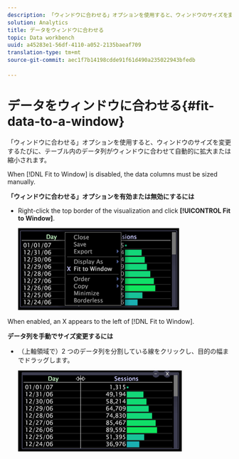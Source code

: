 ```yaml
---
description: 「ウィンドウに合わせる」オプションを使用すると、ウィンドウのサイズを変更するたびに、テーブル内のデータ列がウィンドウに合わせて自動的に拡大または縮小されます。
solution: Analytics
title: データをウィンドウに合わせる
topic: Data workbench
uuid: a45283e1-56df-4110-a052-2135baeaf709
translation-type: tm+mt
source-git-commit: aec1f7b14198cdde91f61d490a235022943bfedb

---
```



# データをウィンドウに合わせる{#fit-data-to-a-window}

「ウィンドウに合わせる」オプションを使用すると、ウィンドウのサイズを変更するたびに、テーブル内のデータ列がウィンドウに合わせて自動的に拡大または縮小されます。

When [!DNL Fit to Window] is disabled, the data columns must be sized manually.

**「ウィンドウに合わせる」オプションを有効または無効にするには**

* Right-click the top border of the visualization and click **[!UICONTROL Fit to Window]**.

   ![](assets/mnu_Table_Fit.png)

When enabled, an X appears to the left of [!DNL Fit to Window].

**データ列を手動でサイズ変更するには**

* （上軸領域で）2 つのデータ列を分割している線をクリックし、目的の幅までドラッグします。

   ![](assets/mnu_Table_Resize.png)

